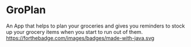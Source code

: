 # GroPlan
An App that helps to plan your groceries and gives you reminders to stock up your grocery items when you start to run out of them.
https://forthebadge.com/images/badges/made-with-java.svg
